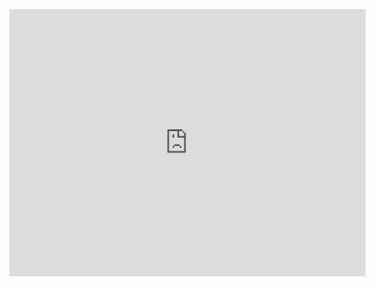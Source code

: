 <iframe
    width="640"
    height="480"
    src="https://www.youtube.com/embed/dQw4w9WgXcQ"
    frameborder="0"
    allow="autoplay; encrypted-media"
    allowfullscreen
>
</iframe>



